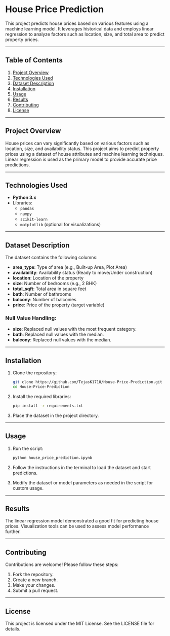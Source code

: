 

# House Price Prediction

This project predicts house prices based on various features using a machine learning model. It leverages historical data and employs linear regression to analyze factors such as location, size, and total area to predict property prices.

---

## Table of Contents

1. [Project Overview](#project-overview)  
2. [Technologies Used](#technologies-used)  
3. [Dataset Description](#dataset-description)  
4. [Installation](#installation)  
5. [Usage](#usage)  
6. [Results](#results)  
7. [Contributing](#contributing)  
8. [License](#license)

---

## Project Overview

House prices can vary significantly based on various factors such as location, size, and availability status. This project aims to predict property prices using a dataset of house attributes and machine learning techniques. Linear regression is used as the primary model to provide accurate price predictions.

---

## Technologies Used

- **Python 3.x**  
- Libraries:  
  - `pandas`  
  - `numpy`  
  - `scikit-learn`  
  - `matplotlib` (optional for visualizations)

---

## Dataset Description

The dataset contains the following columns:

- **area_type**: Type of area (e.g., Built-up Area, Plot Area)  
- **availability**: Availability status (Ready to move/Under construction)  
- **location**: Location of the property  
- **size**: Number of bedrooms (e.g., 2 BHK)  
- **total_sqft**: Total area in square feet  
- **bath**: Number of bathrooms  
- **balcony**: Number of balconies  
- **price**: Price of the property (target variable)

### Null Value Handling:
- **size**: Replaced null values with the most frequent category.  
- **bath**: Replaced null values with the median.  
- **balcony**: Replaced null values with the median.

---

## Installation

1. Clone the repository:  
   ```bash
   git clone https://github.com/TejasK1710/House-Price-Prediction.git
   cd House-Price-Prediction
   ```

2. Install the required libraries:  
   ```bash
   pip install -r requirements.txt
   ```

3. Place the dataset in the project directory.

---

## Usage

1. Run the script:  
   ```bash
   python house_price_prediction.ipynb
   ```

2. Follow the instructions in the terminal to load the dataset and start predictions.

3. Modify the dataset or model parameters as needed in the script for custom usage.

---

## Results

The linear regression model demonstrated a good fit for predicting house prices. Visualization tools can be used to assess model performance further.

---

## Contributing

Contributions are welcome! Please follow these steps:

1. Fork the repository.  
2. Create a new branch.  
3. Make your changes.  
4. Submit a pull request.

---

## License

This project is licensed under the MIT License. See the LICENSE file for details.

